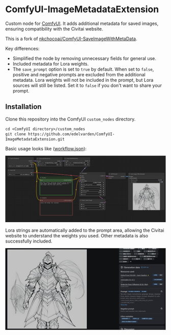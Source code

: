 # ComfyUI-ImageMetadataExtension

Custom node for [ComfyUI](https://github.com/comfyanonymous/ComfyUI). It adds additional metadata for saved images, ensuring compatibility with the Civitai website.

This is a fork of [nkchocoai/ComfyUI-SaveImageWithMetaData](https://github.com/nkchocoai/ComfyUI-SaveImageWithMetaData).

Key differences:
- Simplified the node by removing unnecessary fields for general use.
- Included metadata for Lora weights.
- The `save_prompt` option is set to `true` by default. When set to `false`, positive and negative prompts are excluded from the additional metadata. Lora weights will not be included in the prompt, but Lora sources will still be listed. Set it to `false` if you don't want to share your prompt.

## Installation

Clone this repository into the ComfyUI `custom_nodes` directory.

```
cd <ComfyUI directory>/custom_nodes
git clone https://github.com/edelvarden/ComfyUI-ImageMetadataExtension.git
```

Basic usage looks like ([workflow.json](assets/workflow.json)):

![workflow-preview](assets/Capture1.PNG)

Lora strings are automatically added to the prompt area, allowing the Civitai website to understand the weights you used. Other metadata is also successfully included.

![website-preview](assets/Capture2.PNG)

